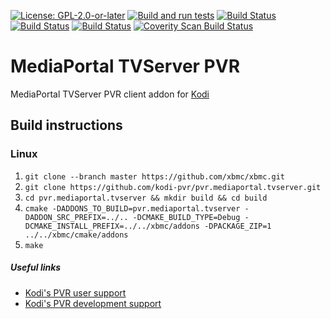 [![License: GPL-2.0-or-later](https://img.shields.io/badge/License-GPL%20v2+-blue.svg)](LICENSE.md)
[![Build and run tests](https://github.com/kodi-pvr/pvr.mediaportal.tvserver/actions/workflows/build.yml/badge.svg?branch=Matrix)](https://github.com/kodi-pvr/pvr.mediaportal.tvserver/actions/workflows/build.yml)
[![Build Status](https://travis-ci.org/kodi-pvr/pvr.mediaportal.tvserver.svg?branch=Matrix)](https://travis-ci.org/kodi-pvr/pvr.mediaportal.tvserver/branches)
[![Build Status](https://dev.azure.com/teamkodi/kodi-pvr/_apis/build/status/kodi-pvr.pvr.mediaportal.tvserver?branchName=Matrix)](https://dev.azure.com/teamkodi/kodi-pvr/_build/latest?definitionId=63&branchName=Matrix)
[![Build Status](https://jenkins.kodi.tv/view/Addons/job/kodi-pvr/job/pvr.mediaportal.tvserver/job/Matrix/badge/icon)](https://jenkins.kodi.tv/blue/organizations/jenkins/kodi-pvr%2Fpvr.mediaportal.tvserver/branches/)
[![Coverity Scan Build Status](https://scan.coverity.com/projects/5120/badge.svg)](https://scan.coverity.com/projects/5120)

# MediaPortal TVServer PVR
MediaPortal TVServer PVR client addon for [Kodi](https://kodi.tv)

## Build instructions

### Linux

1. `git clone --branch master https://github.com/xbmc/xbmc.git`
2. `git clone https://github.com/kodi-pvr/pvr.mediaportal.tvserver.git`
3. `cd pvr.mediaportal.tvserver && mkdir build && cd build`
4. `cmake -DADDONS_TO_BUILD=pvr.mediaportal.tvserver -DADDON_SRC_PREFIX=../.. -DCMAKE_BUILD_TYPE=Debug -DCMAKE_INSTALL_PREFIX=../../xbmc/addons -DPACKAGE_ZIP=1 ../../xbmc/cmake/addons`
5. `make`

##### Useful links

* [Kodi's PVR user support](https://forum.kodi.tv/forumdisplay.php?fid=171)
* [Kodi's PVR development support](https://forum.kodi.tv/forumdisplay.php?fid=136)
